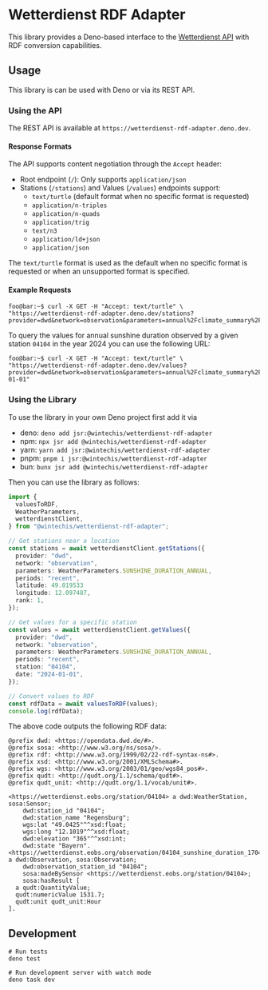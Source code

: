 # Wetterdienst RDF Adapter

This library provides a Deno-based interface to the [Wetterdienst API](https://wetterdienst.eobs.org/) with RDF conversion capabilities.

## Usage

This library is can be used with Deno or via its REST API.

### Using the API

The REST API is available at `https://wetterdienst-rdf-adapter.deno.dev`.

#### Response Formats

The API supports content negotiation through the `Accept` header:

- Root endpoint (`/`): Only supports `application/json`
- Stations (`/stations`) and Values (`/values`) endpoints support:
  - `text/turtle` (default format when no specific format is requested)
  - `application/n-triples`
  - `application/n-quads`
  - `application/trig`
  - `text/n3`
  - `application/ld+json`
  - `application/json`

The `text/turtle` format is used as the default when no specific format is requested or when an unsupported format is specified.

#### Example Requests

```console
foo@bar:~$ curl -X GET -H "Accept: text/turtle" \
"https://wetterdienst-rdf-adapter.deno.dev/stations?provider=dwd&network=observation&parameters=annual%2Fclimate_summary%2Fsunshine_duration&periods=recent&latitude=49.019533&longitude=12.097487&rank=1"
```

To query the values for annual sunshine duration observed by a given station `04104` in the year 2024 you can use the following URL:

```console
foo@bar:~$ curl -X GET -H "Accept: text/turtle" \
"https://wetterdienst-rdf-adapter.deno.dev/values?provider=dwd&network=observation&parameters=annual%2Fclimate_summary%2Fsunshine_duration&periods=recent&station=04104&date=2024-01-01"
```

### Using the Library

To use the library in your own Deno project first add it via

- deno: `deno add jsr:@wintechis/wetterdienst-rdf-adapter`
- npm: `npx jsr add @wintechis/wetterdienst-rdf-adapter`
- yarn: `yarn add jsr:@wintechis/wetterdienst-rdf-adapter`
- pnpm: `pnpm i jsr:@wintechis/wetterdienst-rdf-adapter`
- bun: `bunx jsr add @wintechis/wetterdienst-rdf-adapter`

Then you can use the library as follows:

```typescript
import {
  valuesToRDF,
  WeatherParameters,
  wetterdienstClient,
} from "@wintechis/wetterdienst-rdf-adapter";

// Get stations near a location
const stations = await wetterdienstClient.getStations({
  provider: "dwd",
  network: "observation",
  parameters: WeatherParameters.SUNSHINE_DURATION_ANNUAL,
  periods: "recent",
  latitude: 49.019533
  longitude: 12.097487,
  rank: 1,
});

// Get values for a specific station
const values = await wetterdienstClient.getValues({
  provider: "dwd",
  network: "observation",
  parameters: WeatherParameters.SUNSHINE_DURATION_ANNUAL,
  periods: "recent",
  station: "04104",
  date: "2024-01-01",
});

// Convert values to RDF
const rdfData = await valuesToRDF(values);
console.log(rdfData);
```

The above code outputs the following RDF data:

```Turtle
@prefix dwd: <https://opendata.dwd.de/#>.
@prefix sosa: <http://www.w3.org/ns/sosa/>.
@prefix rdf: <http://www.w3.org/1999/02/22-rdf-syntax-ns#>.
@prefix xsd: <http://www.w3.org/2001/XMLSchema#>.
@prefix wgs: <http://www.w3.org/2003/01/geo/wgs84_pos#>.
@prefix qudt: <http://qudt.org/1.1/schema/qudt#>.
@prefix qudt_unit: <http://qudt.org/1.1/vocab/unit#>.

<https://wetterdienst.eobs.org/station/04104> a dwd:WeatherStation, sosa:Sensor;
    dwd:station_id "04104";
    dwd:station_name "Regensburg";
    wgs:lat "49.0425"^^xsd:float;
    wgs:long "12.1019"^^xsd:float;
    dwd:elevation "365"^^xsd:int;
    dwd:state "Bayern".
<https://wetterdienst.eobs.org/observation/04104_sunshine_duration_1704067200000> a dwd:Observation, sosa:Observation;
    dwd:observation_station_id "04104";
    sosa:madeBySensor <https://wetterdienst.eobs.org/station/04104>;
    sosa:hasResult [
  a qudt:QuantityValue;
  qudt:numericValue 1531.7;
  qudt:unit qudt_unit:Hour
].
```

## Development

```
# Run tests
deno test

# Run development server with watch mode
deno task dev
```
